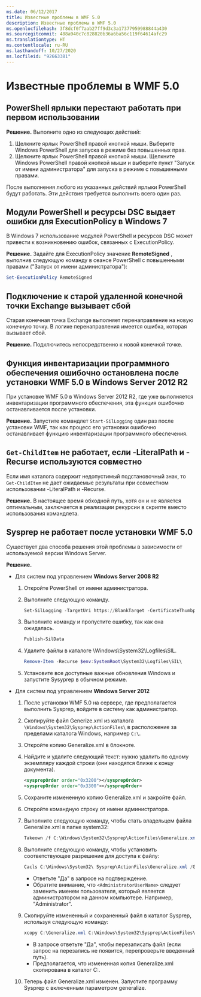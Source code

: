 ```yaml
---
ms.date: 06/12/2017
title: Известные проблемы в WMF 5.0
description: Известные проблемы в WMF 5.0
ms.openlocfilehash: 3f8dcf0f7aab27ff9d3c3a17377959988844a430
ms.sourcegitcommit: 488a940c7c828820b36a6ba56c119f64614afc29
ms.translationtype: HT
ms.contentlocale: ru-RU
ms.lasthandoff: 10/27/2020
ms.locfileid: "92663381"
---
```

# <a name="known-issues-in-wmf-50"></a>Известные проблемы в WMF 5.0

## <a name="powershell-shortcuts-are-broken-when-used-for-the-first-time"></a>PowerShell ярлыки перестают работать при первом использовании

**Решение.** Выполните одно из следующих действий:

1. Щелкните ярлык PowerShell правой кнопкой мыши. Выберите Windows PowerShell для запуска в режиме без повышенных прав.
2. Щелкните ярлык PowerShell правой кнопкой мыши. Щелкните Windows PowerShell правой кнопкой мыши и выберите пункт "Запуск от имени администратора" для запуска в режиме с повышенными правами.

После выполнения любого из указанных действий ярлыки PowerShell будут работать. Эти действия требуется выполнить всего один раз.

## <a name="powershell-modules-and-dsc-resources-report-errors-about-executionpolicy-on-windows-7"></a>Модули PowerShell и ресурсы DSC выдает ошибки для ExecutionPolicy в Windows 7

В Windows 7 использование модулей PowerShell и ресурсов DSC может привести к возникновению ошибок, связанных с ExecutionPolicy.

**Решение.** Задайте для ExecutionPolicy значение **RemoteSigned** , выполнив следующую команду в сеансе PowerShell с повышенными правами ("Запуск от имени администратора"):

```powershell
Set-ExecutionPolicy RemoteSigned
```

## <a name="connecting-to-an-old-remote-exchange-endpoint-causes-a-crash"></a>Подключение к старой удаленной конечной точки Exchange вызывает сбой

Старая конечная точка Exchange выполняет перенаправление на новую конечную точку. В логике перенаправления имеется ошибка, которая вызывает сбой.

**Решение.** Подключитесь непосредственно к новой конечной точке.

## <a name="software-inventory-logging-feature-is-erroneously-stopped-after-wmf-50-installation-on-windows-server-2012-r2"></a>Функция инвентаризации программного обеспечения ошибочно остановлена после установки WMF 5.0 в Windows Server 2012 R2

При установке WMF 5.0 в Windows Server 2012 R2, где уже выполняется инвентаризации программного обеспечения, эта функция ошибочно останавливается после установки.

**Решение.** Запустите командлет `Start-SilLogging` один раз после установки WMF, так как процесс его установки ошибочно останавливает функцию инвентаризации программного обеспечения.

## <a name="get-childitem-does-not-work-if--literalpath-and--recurse-are-used-together"></a>`Get-ChildItem` не работает, если -LiteralPath и -Recurse используются совместно

Если имя каталога содержит недопустимый подстановочный знак, то `Get-ChildItem` не дает ожидаемые результаты при совместном использовании -LiteralPath и -Recurse.

**Решение.** В настоящее время обходной путь, хотя он и не является оптимальным, заключается в реализации рекурсии в скрипте вместо использования командлета.

## <a name="sysprep-fails-after-wmf-50-installation"></a>Sysprep не работает после установки WMF 5.0

Существует два способа решения этой проблемы в зависимости от используемой версии Windows Server.

**Решение.**

- Для систем под управлением **Windows Server 2008 R2**
  1. Откройте PowerShell от имени администратора.
  2. Выполните следующую команду.

     ```powershell
     Set-SilLogging -TargetUri https://BlankTarget -CertificateThumbprint 0123456789
     ```

  3. Выполните команду и пропустите ошибку, так как она ожидалась.

     ```powershell
     Publish-SilData
     ```

  4. Удалите файлы в каталоге \Windows\System32\Logfiles\SIL\.

     ```powershell
     Remove-Item -Recurse $env:SystemRoot\System32\Logfiles\SIL\
     ```

  5. Установите все доступные важные обновления Windows и запустите Sysyprep в обычном режиме.

- Для систем под управлением **Windows Server 2012**
  1. После установки WMF 5.0 на сервере, где предполагается выполнить Sysprep, войдите в систему как администратор.
  2. Скопируйте файл Generize.xml из каталога `\Windows\System32\Sysprep\ActionFiles\` в расположение за пределами каталога Windows, например `C:\`.
  3. Откройте копию Generalize.xml в блокноте.
  4. Найдите и удалите следующий текст: нужно удалить по одному экземпляру каждой строки (они находятся ближе к концу документа).

     ```xml
     <sysprepOrder order="0x3200"></sysprepOrder>
     <sysprepOrder order="0x3300"></sysprepOrder>
     ```

  5. Сохраните измененную копию Generalize.xml и закройте файл.
  6. Откройте командную строку от имени администратора.
  7. Выполните следующую команду, чтобы стать владельцем файла Generalize.xml в папке system32:

     ```powershell
     Takeown /f C:\Windows\System32\Sysprep\ActionFiles\Generalize.xml
     ```

  8. Выполните следующую команду, чтобы установить соответствующее разрешение для доступа к файлу:

     ```powershell
     Cacls C:\Windows\System32\ Sysprep\ActionFiles\Generalize.xml /G `<AdministratorUserName>`:F
     ```

     - Ответьте "Да" в запросе на подтверждение.
     - Обратите внимание, что `<AdministratorUserName>` следует заменить именем пользователя, который является администратором на данном компьютере. Например, "Administrator".

  9. Скопируйте измененный и сохраненный файл в каталог Sysprep, используя следующую команду:

     ```powershell
     xcopy C:\Generalize.xml C:\Windows\System32\Sysprep\ActionFiles\Generalize.xml
     ```

     - В запросе ответьте "Да", чтобы перезаписать файл (если запрос на перезапись не появится, перепроверьте введенный путь).
     - Предполагается, что измененная копия Generalize.xml скопирована в каталог C:\.

  10. Теперь файл Generalize.xml изменен. Запустите программу Sysprep с включенным параметром generalize.
